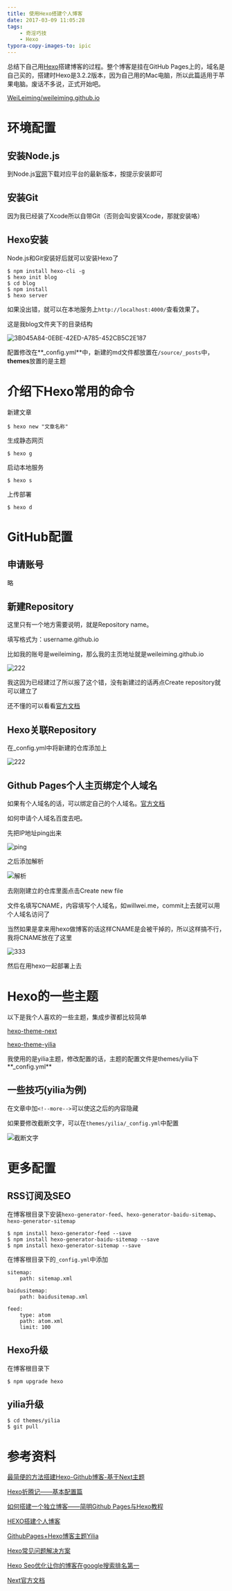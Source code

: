 ```yaml
---
title: 使用Hexo搭建个人博客
date: 2017-03-09 11:05:28
tags:
	- 奇淫巧技
	- Hexo
typora-copy-images-to: ipic
---
```


总结下自己用[Hexo](https://github.com/hexojs/hexo)搭建博客的过程。整个博客是挂在GitHub Pages上的，域名是自己买的，搭建时Hexo是3.2.2版本，因为自己用的Mac电脑，所以此篇适用于苹果电脑。废话不多说，正式开始吧。

[WeiLeiming/weileiming.github.io](https://github.com/WeiLeiming/weileiming.github.io)

<!-- more -->

# 环境配置

## 安装Node.js

到Node.js[官网](https://nodejs.org/en/)下载对应平台的最新版本，按提示安装即可

## 安装Git

因为我已经装了Xcode所以自带Git（否则会叫安装Xcode，那就安装咯）

## Hexo安装

Node.js和Git安装好后就可以安装Hexo了

```
$ npm install hexo-cli -g
$ hexo init blog
$ cd blog
$ npm install
$ hexo server
```

如果没出错，就可以在本地服务上`http://localhost:4000/`查看效果了。

这是我blog文件夹下的目录结构

![3B045A84-0EBE-42ED-A785-452CB5C2E187](https://ww1.sinaimg.cn/large/006tNc79ly1fdgfvbdgrfj3058042gln.jpg)

配置修改在**_config.yml**中，新建的md文件都放置在`/source/_posts`中，**themes**放置的是主题

# 介绍下Hexo常用的命令

新建文章

```
$ hexo new "文章名称"
```

生成静态网页

```
$ hexo g
```

启动本地服务

```
$ hexo s
```

上传部署

```
$ hexo d
```

# GitHub配置

## 申请账号

略

## 新建Repository

这里只有一个地方需要说明，就是Repository name。

填写格式为：username.github.io

比如我的账号是weileiming，那么我的主页地址就是weileiming.github.io

![222](https://ww1.sinaimg.cn/large/006tNbRwly1fdhnxm4h4bj30n40h00uo.jpg)

我这因为已经建过了所以报了这个错，没有新建过的话再点Create repository就可以建立了

还不懂的可以看看[官方文档](https://help.github.com/articles/user-organization-and-project-pages/)

## Hexo关联Repository

在_config.yml中将新建的仓库添加上

![222](https://ww2.sinaimg.cn/large/006tNc79ly1fdhpymx9gcj30ei02taa6.jpg)

## Github Pages个人主页绑定个人域名

如果有个人域名的话，可以绑定自己的个人域名。[官方文档](https://help.github.com/articles/quick-start-setting-up-a-custom-domain/)

如何申请个人域名百度去吧。

先把IP地址ping出来

![ping](http://ww3.sinaimg.cn/large/006tKfTcly1fem91j1nokj30cb02nwf1.jpg)

之后添加解析

![解析](http://ww2.sinaimg.cn/large/006tKfTcly1fem93jgmnzj30n3021mx6.jpg)

去刚刚建立的仓库里面点击Create new file

文件名填写CNAME，内容填写个人域名，如willwei.me，commit上去就可以用个人域名访问了

当然如果是拿来用hexo做博客的话这样CNAME是会被干掉的，所以这样搞不行，我将CNAME放在了这里

![333](https://ww4.sinaimg.cn/large/006tNc79ly1fdgliu4jy8j30b1047wen.jpg)

然后在用hexo一起部署上去

# Hexo的一些主题

以下是我个人喜欢的一些主题，集成步骤都比较简单

[hexo-theme-next](https://github.com/iissnan/hexo-theme-next)

[hexo-theme-yilia](https://github.com/litten/hexo-theme-yilia)

我使用的是yilia主题，修改配置的话，主题的配置文件是themes/yilia下**_config.yml**

## 一些技巧(yilia为例)

在文章中加`<!--more-->`可以使这之后的内容隐藏

如果要修改截断文字，可以在`themes/yilia/_config.yml`中配置

![截断文字](http://ww1.sinaimg.cn/large/006tKfTcly1fem952769nj305400vmx2.jpg)

# 更多配置

## RSS订阅及SEO

在博客根目录下安装`hexo-generator-feed`、`hexo-generator-baidu-sitemap`、`hexo-generator-sitemap`

```
$ npm install hexo-generator-feed --save
$ npm install hexo-generator-baidu-sitemap --save
$ npm install hexo-generator-sitemap --save
```

在博客根目录下的`_config.yml`中添加

```
sitemap:
    path: sitemap.xml
    
baidusitemap:
    path: baidusitemap.xml

feed:
    type: atom
    path: atom.xml
    limit: 100
```

## Hexo升级

在博客根目录下

```
$ npm upgrade hexo
```

## yilia升级

```
$ cd themes/yilia
$ git pull
```
# 参考资料

[最简便的方法搭建Hexo-Github博客-基于Next主题](http://www.jianshu.com/p/5e9bd5e39ae6)

[Hexo折腾记——基本配置篇](https://yq.aliyun.com/articles/8607)

[如何搭建一个独立博客——简明Github Pages与Hexo教程](http://www.jianshu.com/p/05289a4bc8b2)

[HEXO搭建个人博客](http://baixin.io/2015/08/HEXO%E6%90%AD%E5%BB%BA%E4%B8%AA%E4%BA%BA%E5%8D%9A%E5%AE%A2/)

[GithubPages+Hexo博客主题Yilia](http://www.jianshu.com/p/f389ad8c49bd)

[Hexo常见问题解决方案](http://wp.huangshiyang.com/hexo%E5%B8%B8%E8%A7%81%E9%97%AE%E9%A2%98%E8%A7%A3%E5%86%B3%E6%96%B9%E6%A1%88)

[Hexo Seo优化让你的博客在google搜索排名第一](http://www.jianshu.com/p/86557c34b671)

[Next官方文档](http://theme-next.iissnan.com/getting-started.html)

